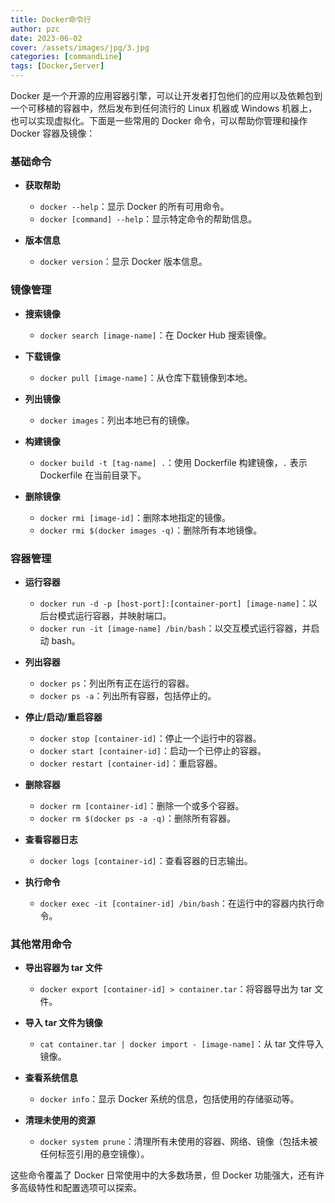 ```yaml
---
title: Docker命令行
author: pzc
date: 2023-06-02
cover: /assets/images/jpg/3.jpg
categories: [commandLine]
tags: [Docker,Server]
---
```

Docker 是一个开源的应用容器引擎，可以让开发者打包他们的应用以及依赖包到一个可移植的容器中，然后发布到任何流行的 Linux 机器或 Windows 机器上，也可以实现虚拟化。下面是一些常用的 Docker 命令，可以帮助你管理和操作 Docker 容器及镜像：

### 基础命令

- **获取帮助**
  - `docker --help`：显示 Docker 的所有可用命令。
  - `docker [command] --help`：显示特定命令的帮助信息。

- **版本信息**
  - `docker version`：显示 Docker 版本信息。

### 镜像管理

- **搜索镜像**
  - `docker search [image-name]`：在 Docker Hub 搜索镜像。

- **下载镜像**
  - `docker pull [image-name]`：从仓库下载镜像到本地。

- **列出镜像**
  - `docker images`：列出本地已有的镜像。

- **构建镜像**
  - `docker build -t [tag-name] .`：使用 Dockerfile 构建镜像，`.` 表示 Dockerfile 在当前目录下。

- **删除镜像**
  - `docker rmi [image-id]`：删除本地指定的镜像。
  - `docker rmi $(docker images -q)`：删除所有本地镜像。

### 容器管理

- **运行容器**
  - `docker run -d -p [host-port]:[container-port] [image-name]`：以后台模式运行容器，并映射端口。
  - `docker run -it [image-name] /bin/bash`：以交互模式运行容器，并启动 bash。

- **列出容器**
  - `docker ps`：列出所有正在运行的容器。
  - `docker ps -a`：列出所有容器，包括停止的。

- **停止/启动/重启容器**
  - `docker stop [container-id]`：停止一个运行中的容器。
  - `docker start [container-id]`：启动一个已停止的容器。
  - `docker restart [container-id]`：重启容器。

- **删除容器**
  - `docker rm [container-id]`：删除一个或多个容器。
  - `docker rm $(docker ps -a -q)`：删除所有容器。

- **查看容器日志**
  - `docker logs [container-id]`：查看容器的日志输出。

- **执行命令**
  - `docker exec -it [container-id] /bin/bash`：在运行中的容器内执行命令。

### 其他常用命令

- **导出容器为 tar 文件**
  - `docker export [container-id] > container.tar`：将容器导出为 tar 文件。

- **导入 tar 文件为镜像**
  - `cat container.tar | docker import - [image-name]`：从 tar 文件导入镜像。

- **查看系统信息**
  - `docker info`：显示 Docker 系统的信息，包括使用的存储驱动等。

- **清理未使用的资源**
  - `docker system prune`：清理所有未使用的容器、网络、镜像（包括未被任何标签引用的悬空镜像）。

这些命令覆盖了 Docker 日常使用中的大多数场景，但 Docker 功能强大，还有许多高级特性和配置选项可以探索。